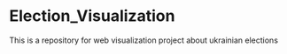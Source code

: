 # Election_Visualization
This is a repository for web visualization project about ukrainian elections
